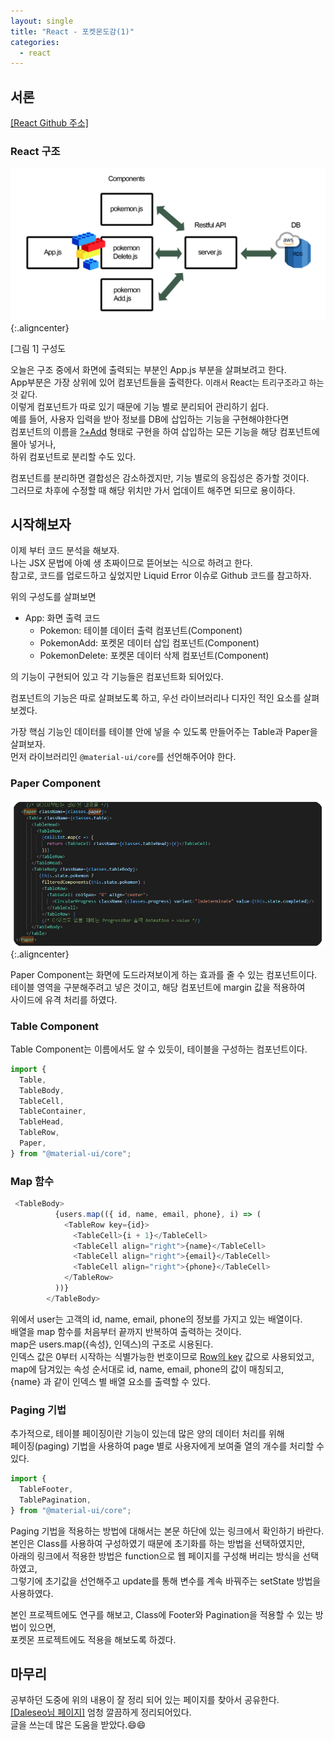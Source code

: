 ```yaml
---
layout: single
title: "React - 포켓몬도감(1)"
categories:
  - react
---
```


<style>
img.aligncenter{display:block;margin:0 auto}
</style>
<!-- d -->
## 서론

[[React Github 주소]](https://github.com/ingbox/React_poke_Util)

<h3>React 구조</h3>

![](/assets/images/posting/react_220317/picture1.png){:.aligncenter}
<figcaption> [그림 1] 구성도</figcaption>


오늘은 구조 중에서 화면에 출력되는 부분인 App.js 부분을 살펴보려고 한다.<br>
App부분은 가장 상위에 있어 컴포넌트들을 출력한다. <font size=2>이래서 React는 트리구조라고 하는 것 같다.</font><br> 
이렇게 컴포넌트가 따로 있기 때문에 기능 별로 분리되어 관리하기 쉽다.<br>
예를 들어, 사용자 입력을 받아 정보를 DB에 삽입하는 기능을 구현해야한다면<br>
컴포넌트의 이름을 <u>?+Add</u> 형태로 구현을 하여 삽입하는 모든 기능을 해당 컴포넌트에 몰아 넣거나,<br>
하위 컴포넌트로 분리할 수도 있다.<br>

컴포넌트를 분리하면 결합성은 감소하겠지만, 기능 별로의 응집성은 증가할 것이다.<br>
그러므로 차후에 수정할 때 해당 위치만 가서 업데이트 해주면 되므로 용이하다.<br>



## 시작해보자

이제 부터 코드 분석을 해보자.<br>
나는 JSX 문법에 아예 생 초짜이므로 뜯어보는 식으로 하려고 한다.<br>
참고로, 코드를 업로드하고 싶었지만 Liquid Error 이슈로 Github  코드를 참고하자.<br>

위의 구성도를 살펴보면

+ App: 화면 출력 코드
   -  Pokemon: 테이블 데이터 출력 컴포넌트(Component)
   -  PokemonAdd: 포켓몬 데이터 삽입 컴포넌트(Component)
   -  PokemonDelete: 포켓몬 데이터 삭제 컴포넌트(Component)

의 기능이 구현되어 있고 각 기능들은 컴포넌트화 되어있다.<br>

컴포넌트의 기능은 따로 살펴보도록 하고, 우선 라이브러리나 디자인 적인 요소를 살펴보겠다.<br>


가장 핵심 기능인 데이터를 테이블 안에 넣을 수 있도록 만들어주는 Table과 Paper을 살펴보자.<br>
먼저 라이브러리인 `@material-ui/core`를 선언해주어야 한다.<br>

### Paper Component

![](/assets/images/posting/react_220318/picture1.png){:.aligncenter}

Paper Component는 화면에 도드라져보이게 하는 효과를 줄 수 있는 컴포넌트이다.<br>
테이블 영역을 구분해주려고 넣은 것이고, 해당 컴포넌트에 margin 값을 적용하여<br>
사이드에 유격 처리를 하였다.<br>

### Table Component

Table Component는 이름에서도 알 수 있듯이, 테이블을 구성하는 컴포넌트이다.<br>

```js
import {
  Table,
  TableBody,
  TableCell,
  TableContainer,
  TableHead,
  TableRow,
  Paper,
} from "@material-ui/core";
```

### Map 함수

```js
 <TableBody>
          {users.map(({ id, name, email, phone}, i) => (
            <TableRow key={id}>
              <TableCell>{i + 1}</TableCell>
              <TableCell align="right">{name}</TableCell>
              <TableCell align="right">{email}</TableCell>
              <TableCell align="right">{phone}</TableCell>
            </TableRow>
          ))}
        </TableBody>
```

위에서 user는 고객의 id, name, email, phone의 정보를 가지고 있는 배열이다.<br>
배열을 <span id="mus">map 함수</span>를 처음부터 끝까지 반복하여 출력하는 것이다.<br>
map은 users.map({속성}, 인덱스)의 구조로 시용된다.<br>
인덱스 값은 0부터 시작하는 식별가능한 번호이므로 <u>Row의 key</u> 값으로 사용되었고,<br>
map에 담겨있는 속성 순서대로 id, name, email, phone의 값이 매칭되고,<br> 
{name} 과 같이 인덱스 별 배열 요소를 출력할 수 있다.<br>

### Paging 기법

추가적으로, 테이블 페이징이란 기능이 있는데 많은 양의 데이터 처리를 위해<br>
페이징(paging) 기법을 사용하여 page 별로 사용자에게 보여줄 열의 개수를 처리할 수 있다.<br>

```js
import {
  TableFooter,
  TablePagination,
} from "@material-ui/core";
```

Paging 기법을 적용하는 방법에 대해서는 본문 하단에 있는 링크에서 확인하기 바란다.<br>
본인은 Class를 사용하여 구성하였기 때문에 초기화를 하는 방법을 선택하였지만,<br>
아래의 링크에서 적용한 방법은 function으로 웹 페이지를 구성해 버리는 방식을 선택하였고,<br>
그렇기에 초기값을 선언해주고 update를 통해 변수를 계속 바꿔주는 setState 방법을 사용하였다.<br>

본인 프로젝트에도 연구를 해보고, Class에 Footer와 Pagination을 적용할 수 있는 방법이 있으면,<br>
포켓몬 프로젝트에도 적용을 해보도록 하겠다.<br>

## 마무리

공부하던 도중에 위의 내용이 잘 정리 되어 있는 페이지를 찾아서 공유한다.<br>
[[Daleseo님 페이지]](https://www.daleseo.com/material-ui-tables/) 엄청 깔끔하게 정리되어있다.<br>
글을 쓰는데 많은 도움을 받았다.😄😄<br>

